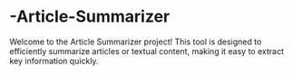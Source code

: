 # -Article-Summarizer
Welcome to the Article Summarizer project! This tool is designed to efficiently summarize articles or textual content, making it easy to extract key information quickly. 
